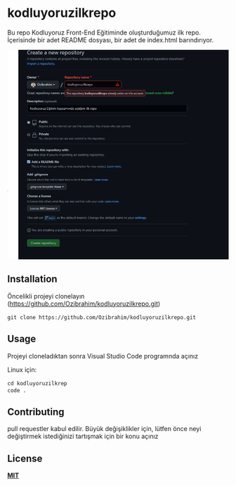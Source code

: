 # kodluyoruzilkrepo
Bu repo Kodluyoruz Front-End Eğitiminde oluşturduğumuz ilk repo. İçerisinde bir adet README dosyası, bir adet de index.html barındırıyor.

![github](image.PNG)

## Installation
Öncelikli projeyi clonelayın (https://github.com/Ozibrahim/kodluyoruzilkrepo.git)
```
git clone https://github.com/Ozibrahim/kodluyoruzilkrepo.git
````

## Usage

Projeyi cloneladıktan sonra Visual Studio Code programnda açınız

Linux için:

```
cd kodluyoruzilkrep
code .
```
## Contributing
pull requestler kabul edilir. Büyük değişiklikler için, lütfen önce neyi değiştirmek istediğinizi tartışmak için bir konu açınız

## License

[**MIT**](https://choosealicense.com/licenses/mit/)
